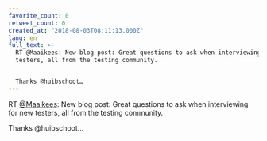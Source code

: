 ```yaml
---
favorite_count: 0
retweet_count: 0
created_at: "2018-08-03T08:11:13.000Z"
lang: en
full_text: >-
  RT @Maaikees: New blog post: Great questions to ask when interviewing for new
  testers, all from the testing community. 


  Thanks @huibschoot…
---
```


RT [@Maaikees](https://twitter.com/Maaikees): New blog post: Great questions to
ask when interviewing for new testers, all from the testing community.

Thanks @huibschoot…
